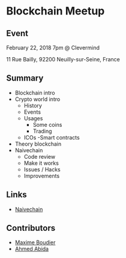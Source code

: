# Blockchain Meetup

## Event

February 22, 2018 7pm @ Clevermind

11 Rue Bailly, 92200 Neuilly-sur-Seine, France

## Summary

- Blockchain intro
- Crypto world intro
  - History
  - Events
  - Usages
    - Some coins
    - Trading
  - ICOs
  -Smart contracts
- Theory blockchain
- Naivechain
  - Code review
  - Make it works
  - Issues / Hacks
  - Improvements

## Links

- [Naivechain](https://github.com/lhartikk/naivechain)

## Contributors

- [Maxime Boudier](https://github.com/rdbmax)
- [Ahmed Abida](https://github.com/aabida)

